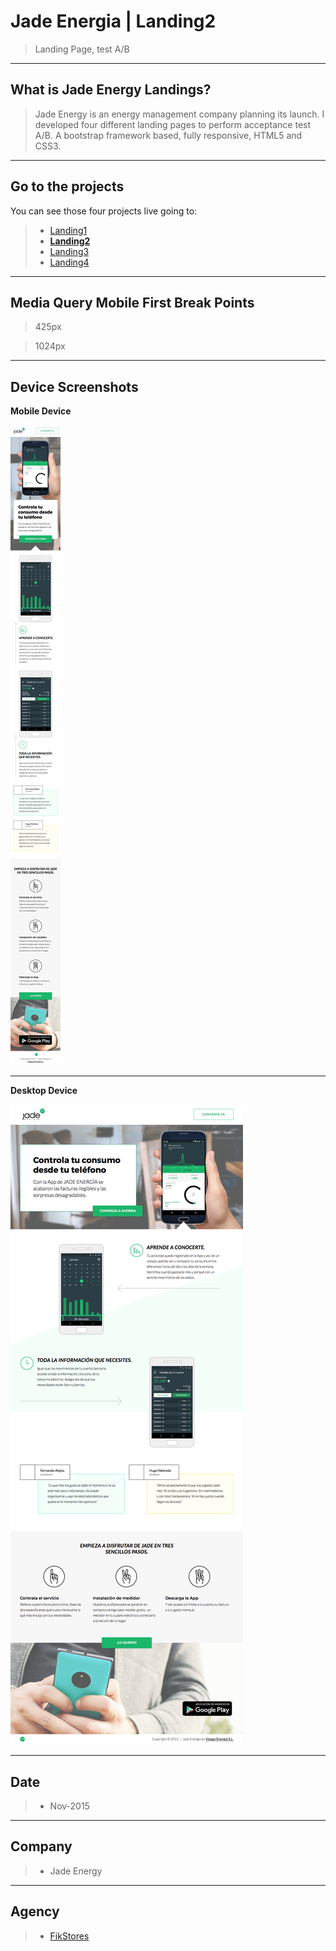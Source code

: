 # Jade Energia | Landing2

> Landing Page, test A/B


----
## What is Jade Energy Landings?

> Jade Energy is an energy management company planning its launch. I developed four different landing pages to perform acceptance test A/B. A bootstrap framework based, fully responsive, HTML5 and CSS3.


----
## Go to the projects
You can see those four projects live going to: 

>* [Landing1](https://margaomar.com/en/jadeEnergia/Landing1/index.html) 
>* **[Landing2](https://margaomar.com/en/jadeEnergia/Landing2/index.html)**
>* [Landing3](https://margaomar.com/en/jadeEnergia/Landing3/index.html) 
>* [Landing4](https://margaomar.com/en/jadeEnergia/Landing4/index.html) 


----
## Media Query Mobile First Break Points

>425px

>1024px

----
## Device Screenshots
**Mobile Device**


![Jade Energy Landing 2.](screenshots/landing2_iPhone6.jpg) 


----


**Desktop Device**


![Jade Energy Landing 2.](screenshots/landing2_Desktop.jpg) 



----
## Date
>* Nov-2015

----
## Company
>* Jade Energy

----
## Agency
>* [FikStores](https://thefik.com)

